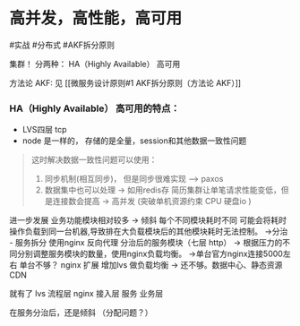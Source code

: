 # 高并发，高性能，高可用
#实战 #分布式 #AKF拆分原则

集群！
分两种：
HA（Highly Available） 高可用

 方法论 AKF: 见 [[微服务设计原则#1 AKF拆分原则（方法论 AKF）]]


### HA（Highly Available） 高可用的特点：
 -  LVS四层  tcp
 -  node 是一样的， 存储的是全量，session和其他数据一致性问题
   >  这时解决数据一致性问题可以使用：
   >  1. 同步机制(相互同步)， 但是同步很难实现 --> paxos
   >  2. 数据集中也可以处理 -> 如用redis存
   >  简历集群让单笔请求性能变低，但是连接数会提高 -> 高并发 (突破单机资源约束 CPU 硬盘io )



进一步发展 业务功能模块相对较多 
-> 倾斜 每个不同模块耗时不同 可能会将耗时操作负载到同一台机器,导致排在大负载模块后的其他模块耗时无法控制。
 ->分治 - 服务拆分 使用nginx 反向代理 分治后的服务模块（七层 http）
-> 根据压力的不同分别调整服务模块的数量，使用nginx负载均衡。
->单台官方nginx连接5000左右 单台不够？ nginx 扩展 增加lvs 做负载均衡
-> 还不够。数据中心、静态资源CDN

就有了
lvs 流程层 
nginx 接入层
服务 业务层


在服务分治后，还是倾斜 （分配问题？）
